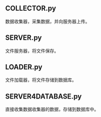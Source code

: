 ## COLLECTOR.py

数据收集器，采集数据，并向服务器上传。

## SERVER.py

文件服务器，将文件保存。

## LOADER.py

文件加载器，将文件存储到数据库。

## SERVER4DATABASE.py

直接收集数据收集器的数据，存储到数据库中。





